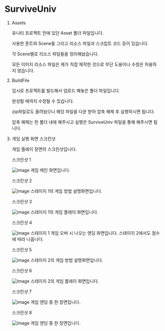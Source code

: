 # SurviveUniv

1. Assets
   
   유니티 프로젝트 안에 있던 Asset 폴더 파일입니다.
   
   사용한 폰트와 Scene들 그리고 리소스 파일과 스크립트 코드 등이 있습니다.
   
   각 Scene별로 리소스 파일들을 정리해놨습니다.
   
   모든 이미지 리소스 파일은 제가 직접 제작한 것으로 무단 도용이나 수정은 허용하지 않습니다.


3. BuildFile
   
   임시로 프로젝트를 빌드해서 업로드 해놓은 폴더 파일입니다.
   
   완성될 때까지 수정될 수 있습니다.
   
   zip파일로도 올려놨으니 해당 파일을 다운 받아 압축 해제 후 실행하시면 됩니다.
   
   압축 해제는 한 폴더 내에 해주시고 실행은 SurviveUniv 파일을 통해 해주시면 됩니다.


5. 게임 실행 화면 스크린샷
   
   게임 플레이 장면의 스크린샷입니다.
   
   스크린샷 1
   
   ![image](https://github.com/ksk0823/SurviveUniv/assets/91865751/f38ed778-6308-4e9e-bee7-e5abdb78fdb9)
   게임 메인 화면입니다.

   스크린샷 2
   
   ![image](https://github.com/ksk0823/SurviveUniv/assets/91865751/4479b9c4-8cbd-46b6-af2c-76d7e232e2f1)
   스테이지 1의 게임 방법 설명화면입니다.

   스크린샷 3

   ![image](https://github.com/ksk0823/SurviveUniv/assets/91865751/4f98f6c4-549f-4f3f-8497-6ca41a95098f)
   스테이지 1의 게임 플레이 화면입니다.

   스크린샷 4

   ![image](https://github.com/ksk0823/SurviveUniv/assets/91865751/0efdb532-7306-467c-b86c-77966f68188c)
   스테이지 1 게임 오버 시 나오는 엔딩 화면입니다. 스테이지 2에서도 점수에 따라 나옵니다.

   스크린샷 5

   ![image](https://github.com/ksk0823/SurviveUniv/assets/91865751/d42e0423-a556-4228-90d0-a146a6af9d7f)
   스테이지 2의 게임 방법 설명화면입니다.

   스크린샷 6

   ![image](https://github.com/ksk0823/SurviveUniv/assets/91865751/3dc95a9f-3834-450e-a02b-0b1652fabf9c)
   스테이지 2의 게임 플레이 화면입니다.

   스크린샷 7

   ![image](https://github.com/ksk0823/SurviveUniv/assets/91865751/700168d6-e3bc-4399-839b-0a6a24470269)
   게임 엔딩 중 한 장면입니다.

   스크린샷 8

   ![image](https://github.com/ksk0823/SurviveUniv/assets/91865751/c0999adf-8ac5-44f3-bc4b-dfd39860a2c0)
   게임 엔딩 중 한 장면입니다.
   

   
